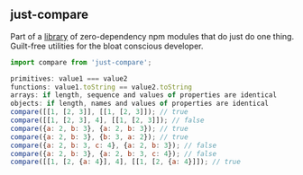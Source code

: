 ## just-compare

Part of a [library]('../../README.md') of zero-dependency npm modules that do just do one thing.  
Guilt-free utilities for the bloat conscious developer.

```js
import compare from 'just-compare';

primitives: value1 === value2
functions: value1.toString == value2.toString
arrays: if length, sequence and values of properties are identical
objects: if length, names and values of properties are identical
compare([[1, [2, 3]], [[1, [2, 3]]); // true
compare([[1, [2, 3], 4], [[1, [2, 3]]); // false
compare({a: 2, b: 3}, {a: 2, b: 3}); // true
compare({a: 2, b: 3}, {b: 3, a: 2}); // true
compare({a: 2, b: 3, c: 4}, {a: 2, b: 3}); // false
compare({a: 2, b: 3}, {a: 2, b: 3, c: 4}); // false
compare([[1, [2, {a: 4}], 4], [[1, [2, {a: 4}]]); // true
```
